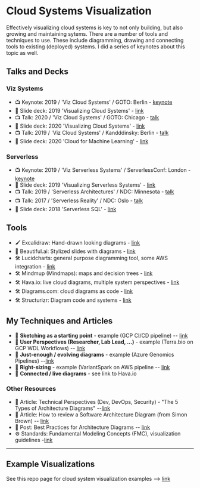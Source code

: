 # Cloud Systems Visualization

Effectively visualizing cloud systems is key to not only building, but also growing and maintaining sytems.  There are a number of tools and techniques to use.
These include diagramming, drawing and connecting tools to existing (deployed) systems.  I did a series of keynotes about this topic as well.

## Talks and Decks

### Viz Systems
- 📺  Keynote: 2019 / 'Viz Cloud Systems' / GOTO: Berlin - [keynote](https://www.youtube.com/watch?v=HHitdmje1ok)
- 📣  Slide deck: 2019 'Visualizing Cloud Systems' - [link](https://slides.com/lynnlangit/goto-viz-cloud-systems)
- 📺  Talk: 2020 / 'Viz Cloud Systems' / GOTO: Chicago - [talk](https://www.youtube.com/watch?v=htmEA-dpX_4)
- 📣  Slide deck: 2020 'Visualizing Cloud Systems' - [link](https://slides.com/lynnlangit/goto-visualizing-cloud-systems)
- 📺  Talk: 2019 / 'Viz Cloud Systems' / Kandddinsky: Berlin - [talk](https://www.youtube.com/watch?v=DJdydx4g0v4)
- 📣  Slide deck: 2020 'Cloud for Machine Learning' - [link](https://slides.com/lynnlangit/cloud-for-machine-learning)

### Serverless
- 📺  Keynote: 2019 / 'Viz Serverless Systems' / ServerlessConf: London - [keynote](https://www.youtube.com/watch?v=eNmGQOAedQ4)
- 📣  Slide deck: 2019 'Visualizing Serverless Systems' - [link](https://slides.com/lynnlangit/viz-cloud-systems-18)
- 📺  Talk: 2019 / 'Serverless Architectures' / NDC: Minnesota - [talk](https://www.youtube.com/watch?v=od4mrgJ9wW8)
- 📺  Talk: 2017 / 'Serverless Reality' / NDC: Oslo - [talk](https://www.youtube.com/watch?v=PgZ2dxnj734)
- 📣  Slide deck: 2018 'Serverless SQL' - [link](https://slides.com/lynnlangit/serverless-sql-queries-10)

## Tools
- 🖌️ Excalidraw: Hand-drawn looking diagrams - [link](https://excalidraw.com/)
- 📣 Beautiful.ai: Stylized slides with diagrams - [link](https://www.beautiful.ai/)
- 🛠️ Lucidcharts: general purpose diagramming tool, some AWS integration - [link](https://lucid.app/)
- 🛠️ Mindmup (Mindmaps): maps and decision trees - [link](https://www.mindmup.com/)
- 🛠️ Hava.io: live cloud diagrams, multiple system perspectives - [link](https://app.hava.io/)
- 🛠️ Diagrams.com: cloud diagrams as code - [link](https://diagrams.mingrammer.com/docs/getting-started/examples)
- 🛠️ Structurizr: Diagram code and systems - [link](https://structurizr.com/)

## My Techniques and Articles
- 📐 **Sketching as a starting point** - example (GCP CI/CD pipeline) -- [link](https://acloudguru.com/blog/engineering/cloud-based-ci-cd-on-gcp)
- 📐 **User Perspectives (Researcher, Lab Lead, ...)** - example (Terra.bio on GCP WDL Workflows) -- [link](https://lynnlangit.medium.com/cloud-native-hello-world-for-bioinformatics-3beb1ab820a)
- 📐 **Just-enough / evolving diagrams** - example (Azure Genomics Pipelines) --[link](https://lynnlangit.medium.com/azure-for-genomic-scale-workloads-ad3c989a3d0b)
- 📐 **Right-sizing** - example (VariantSpark on AWS pipeline -- [link](https://lynnlangit.medium.com/scaling-custom-machine-learning-on-aws-part-3-kubernetes-5427d96f825b)
- 📐 **Connected / live diagrams** - see link to Hava.io

### Other Resources
- 📖 Article: Technical Perspectives (Dev, DevOps, Security) - "The 5 Types of Architecture Diagrams" --[link](https://www.readysetcloud.io/blog/allen.helton/the-5-types-of-architecture-diagrams/)
- 📖 Article: How to review a Software Architecture Diagram (from Simon Brown) -- [link](https://dev.to/simonbrown/how-to-review-a-software-architecture-diagram-6p0)
- 📖 Post: Best Practices for Architecture Diagrams -- [link](https://sportebois.medium.com/better-architecture-diagrams-for-agile-teams-actionable-tips-and-lessons-e76627dc4315)
- ⚙️ Standards: Fundamental Modeling Concepts (FMC), visualization guidelines -[link](http://www.fmc-modeling.org/visualization_guidelines)

---

## Example Visualizations

See this repo page for cloud system visualization examples --> [link](https://github.com/lynnlangit/learning-cloud/blob/master/CLOUD-PATTERNS/1_Viz-Systems/VIZ-examples.md)